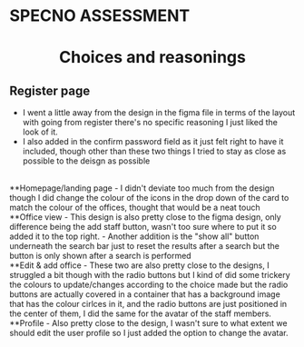 # SPECNO ASSESSMENT

<h1 align="center">Choices and reasonings</h1>

## Register page

- I went a little away from the design in the figma file in terms of the layout with going from register
there's no specific reasoning I just liked the look of it. 
- I also added in the confirm password field as it just felt right to have it included, though other than these two things
I tried to stay as close as possible to the deisgn as possible
<br>
**Homepage/landing page
- I didn't deviate too much from the design though I did change the colour of the icons in the drop down of the card to 
match the colour of the offices, thought that would be a neat touch 
<br>
**Office view
- This design is also pretty close to the figma design, only difference being the add staff button, wasn't too sure where to put it 
so added it to the top right.
- Another addition is the "show all" button underneath the search bar just to reset the results after a search but the button is only 
shown after a search is performed
<br>
**Edit & add office 
- These two are also pretty close to the designs, I struggled a bit though with the radio buttons but I kind of did some trickery
the colours to update/changes according to the choice made but the radio buttons are actually covered in a container that has a background image that has the colour cirlces in it, and the radio buttons are just positioned in the center of them, I did the same for the avatar of the staff members.
<br>
**Profile
- Also pretty close to the design, I wasn't sure to what extent we should edit the user profile so I just added the option to change the avatar.




